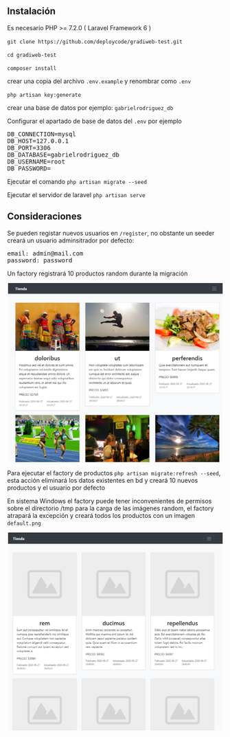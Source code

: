 ## Instalación
Es necesario PHP >= 7.2.0 ( Laravel Framework 6 )

`git clone https://github.com/deploycode/gradiweb-test.git`

`cd gradiweb-test`

`composer install`

crear una copia del archivo `.env.example` y renombrar como `.env`

`php artisan key:generate`

crear una base de datos por ejemplo: `gabrielrodriguez_db`

Configurar el apartado de base de datos del `.env` por ejemplo

<pre>
DB_CONNECTION=mysql
DB_HOST=127.0.0.1
DB_PORT=3306
DB_DATABASE=gabrielrodriguez_db
DB_USERNAME=root
DB_PASSWORD=
</pre>

Ejecutar el comando `php artisan migrate --seed`

Ejecutar el servidor de laravel `php artisan serve`

## Consideraciones
Se pueden registar nuevos usuarios en `/register`, no obstante un seeder creará un usuario adminsitrador por defecto:
<pre>
email: admin@mail.com
password: password
</pre>


Un factory registrará 10 productos random durante la migración

<p align="center"><img src="https://raw.githubusercontent.com/deploycode/gradiweb-test/develop/public/uploads/Captura.PNG" width="500"></p>


Para ejecutar el factory de productos  `php artisan migrate:refresh --seed`, esta acción eliminará los datos existentes en bd y creará 10 nuevos productos y el usuario por defecto

En sistema Windows el factory puede tener inconvenientes de permisos sobre el directorio /tmp para la carga de las imágenes random, el factory atrapará la excepción y creará todos los productos con un imagen `default.png` 


<p align="center"><img src="https://raw.githubusercontent.com/deploycode/gradiweb-test/develop/public/uploads/Capture.PNG" width="500"></p>






